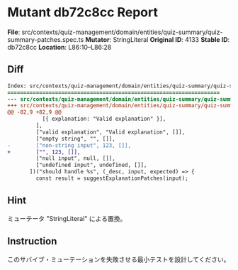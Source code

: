 # Mutant db72c8cc Report

**File**: src/contexts/quiz-management/domain/entities/quiz-summary/quiz-summary-patches.spec.ts
**Mutator**: StringLiteral
**Original ID**: 4133
**Stable ID**: db72c8cc
**Location**: L86:10–L86:28

## Diff

```diff
Index: src/contexts/quiz-management/domain/entities/quiz-summary/quiz-summary-patches.spec.ts
===================================================================
--- src/contexts/quiz-management/domain/entities/quiz-summary/quiz-summary-patches.spec.ts	original
+++ src/contexts/quiz-management/domain/entities/quiz-summary/quiz-summary-patches.spec.ts	mutated #4133
@@ -82,9 +82,9 @@
           [{ explanation: "Valid explanation" }],
         ],
         ["valid explanation", "Valid explanation", []],
         ["empty string", "", []],
-        ["non-string input", 123, []],
+        ["", 123, []],
         ["null input", null, []],
         ["undefined input", undefined, []],
       ])("should handle %s", (_desc, input, expected) => {
         const result = suggestExplanationPatches(input);
```

## Hint

ミューテータ "StringLiteral" による置換。

## Instruction

このサバイブ・ミューテーションを失敗させる最小テストを設計してください。
